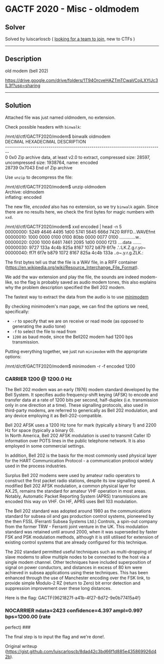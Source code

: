 # GACTF 2020 - Misc - oldmodem  
## Solver

Solved by luiscarloscb ( [looking for a team to
join](mailto:[email protected]), new to CTFs )

---

## Description

old modem (bell 202)

https://drive.google.com/drive/folders/1T94OrcveHAZTmTCwaVCojLXYlJc3lL3f?usp=sharing

---  
## Solution

Attached file was just named oldmodem, no extension.

Check possible headers with `binwalk`:

   /mnt/d/ctf/GACTF2020/modem$ binwalk oldmodem  
   DECIMAL       HEXADECIMAL     DESCRIPTION  
       --------------------------------------------------------------------------------  
   0             0x0             Zip archive data, at least v2.0 to extract,
compressed size: 28597, uncompressed size: 1938764, name: encoded  
   28739         0x7043          End of Zip archive

Use `unzip` to decompress the file:

   /mnt/d/ctf/GACTF2020/modem$ unzip oldmodem  
   Archive:  oldmodem  
   inflating: encoded

The new file, *encoded* also has no extension, so we try `binwalk` again.
Since there are no results here, we check the first bytes for magic numbers
with `xxd`.

   /mnt/d/ctf/GACTF2020/modem$ xxd encoded | head -n 5  
   00000000: 5249 4646 4495 1d00 5741 5645 666d 7420  RIFFD...WAVEfmt  
   00000010: 1000 0000 0100 0100 80bb 0000 0077 0100  .............w..  
   00000020: 0200 1000 6461 7461 2095 1d00 0000 f213  ....data .......  
   00000030: 9727 133a 4c4b 825a 8167 1072 b879 6f7e  .'.:LK.Z.g.r.yo~  
   00000040: ff7f 6f7e b879 1072 8167 825a 4c4b 133a  ..o~.y.r.g.ZLK.:  
  
The first bytes tell us that the file is a WAV file, in a RIFF container
(https://en.wikipedia.org/wiki/Resource_Interchange_File_Format).

We add the wav extension and play the file, the sounds are indeed modem-like,
so the flag is probably saved as audio modem tones, this also explains why the
problem description specified the Bell 202 modem.

The fastest way to extract the data from the audio is to use
[minimodem](http://www.whence.com/minimodem/)

By checking minimodem's man page, we can find the options we need,
specifically:

* `-r` to specify that we are on receive or read mode (as opposed to generating the audio tone)  
* `-f` to select the file to read from  
* `1200` as baud mode, since the Bell202 modem had 1200 bps transmission.

Putting everything together, we just run `minimodem` with the appropriate
options:

   /mnt/d/ctf/GACTF2020/modem$ minimodem -r -f encoded 1200  
   ### CARRIER 1200 @ 1200.0 Hz ###  
   The Bell 202 modem was an early (1976) modem standard developed by the Bell
System. It specifies audio frequency-shift keying (AFSK) to encode and
transfer data at a rate of 1200 bits per second, half-duplex (i.e.
transmission only in one direction at a time). These signalling protocols,
also used in third-party modems, are referred to generically as Bell 202
modulation, and any device employing it as Bell-202-compatible.  
  
   Bell 202 AFSK uses a 1200 Hz tone for mark (typically a binary 1) and 2200
Hz for space (typically a binary 0).  
   In North America, Bell 202 AFSK modulation is used to transmit Caller ID
information over POTS lines in the public telephone network. It is also
employed in some commercial settings.  
  
   In addition, Bell 202 is the basis for the most commonly used physical
layer for the HART Communication Protocol - a communication protocol widely
used in the process industries.  
  
   Surplus Bell 202 modems were used by amateur radio operators to construct
the first packet radio stations, despite its low signalling speed. A modified
Bell 202 AFSK modulation, a common physical layer for  
   AX.25, remains the standard for amateur VHF operation in most areas.
Notably, Automatic Packet Reporting System (APRS) transmissions are encoded
this way on VHF. On HF, APRS uses Bell 103 modulation.  
  
   The Bell 202 standard was adopted around 1980 as the communications
standard for subsea oil and gas production control systems, pioneered by the
then FSSL (Ferranti Subsea Systems Ltd.) Controls, a spin-out company from the
former TRW - Ferranti joint venture in the UK. This modulation standard was
retained until around 2000, when it was superseded by faster FSK and PSK
modulation methods, although it is still utilised for extension of existing
control systems that are already configured for this technique.  
  
   The 202 standard permitted useful techniques such as multi-dropping of
slave modems to allow multiple nodes to be connected to the host via a single
modem channel. Other techniques have included superposition of signal on power
conductors, and distances in excess of 80 km were achieved in subsea
applications using these techniques. This has been enhanced through the use of
Manchester encoding over the FSK link, to provide simple Modulo-2 RZ (return
to Zero) bit error detection and suppression improvement over these long
distances.  
  
   Here is the flag: GACTF{9621827f-a41b-4f27-8d72-9e0b77415a4f}  
   ### NOCARRIER ndata=2423 confidence=4.397 ampl=0.997 bps=1200.00 (rate
perfect) ###

The final step is to input the flag and we're done!.

Original writeup
(https://gist.github.com/luiscarloscb/8dad42c3bd66f1d885e435869926d42b).